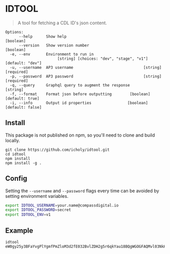 # IDTOOL

> A tool for fetching a CDL ID's json content.

```
Options:
      --help      Show help                                            [boolean]
      --version   Show version number                                  [boolean]
  -e, --env       Environment to run in
                       [string] [choices: "dev", "stage", "v1"] [default: "dev"]
  -u, --username  AP3 username                               [string] [required]
  -p, --password  AP3 password                               [string] [required]
  -q, --query     Graphql query to augment the response                 [string]
  -f, --format    Format json before outputting        [boolean] [default: true]
  -i, --info      Output id properties                [boolean] [default: false]
```

## Install

This package is not published on npm, so you'll need to clone and build locally.

```
git clone https://github.com/icholy/idtool.git
cd idtool
npm install
npm install -g .
```

## Config

Setting the `--username` and `--password` flags every time can be avoided by setting environment variables.

```sh
export IDTOOL_USERNAME=your.name@compassdigital.io
export IDTOOL_PASSWORD=secret
export IDTOOL_ENV=v1
```

## Example

```
idtool eW0gy25y3BFaYvgPlYgmfPmZloM3d2fE032BvlZDH2g5r6qkYau18BQgWGOGFAQMvl03NkHX80
```
